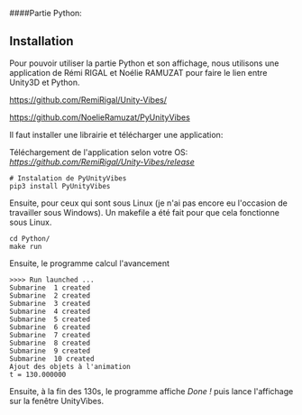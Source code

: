 ####Partie Python:

## Installation 

Pour pouvoir utiliser la partie Python et son affichage, nous utilisons une application de Rémi RIGAL et Noélie RAMUZAT pour faire le lien entre Unity3D et Python.

https://github.com/RemiRigal/Unity-Vibes/

https://github.com/NoelieRamuzat/PyUnityVibes

Il faut installer une librairie et télécharger une application:

Téléchargement de l'application selon votre OS:
    *https://github.com/RemiRigal/Unity-Vibes/release*

```
# Instalation de PyUnityVibes 
pip3 install PyUnityVibes
```

Ensuite, pour ceux qui sont sous Linux (je n'ai pas encore eu l'occasion de travailler sous Windows). Un makefile a été fait pour que cela fonctionne sous Linux.

```
cd Python/
make run
```

Ensuite, le programme calcul l'avancement 
```
>>>> Run launched ...
Submarine  1 created
Submarine  2 created
Submarine  3 created
Submarine  4 created
Submarine  5 created
Submarine  6 created
Submarine  7 created
Submarine  8 created
Submarine  9 created
Submarine  10 created
Ajout des objets à l'animation
t = 130.000000 
```
Ensuite, à la fin des 130s, le programme affiche *Done !* puis lance l'affichage sur la fenêtre UnityVibes.

